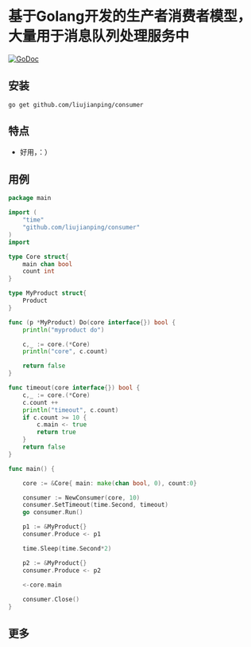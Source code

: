 # 基于Golang开发的生产者消费者模型，大量用于消息队列处理服务中

[![GoDoc](http://godoc.org/github.com/liujianping/consumer?status.png)](http://godoc.org/github.com/liujianping/consumer)

##  安装
	
	go get github.com/liujianping/consumer

##  特点

- 好用，：）

##  用例

````go
package main

import (
	"time"
	"github.com/liujianping/consumer"
)
import 

type Core struct{
	main chan bool
	count int
}

type MyProduct struct{
	Product
}

func (p *MyProduct) Do(core interface{}) bool {
	println("myproduct do")

	c,_ := core.(*Core)
	println("core", c.count)

	return false
}

func timeout(core interface{}) bool {
	c,_ := core.(*Core)
	c.count ++
	println("timeout", c.count)
	if c.count >= 10 {
		c.main <- true
		return true
	}
	return false
}

func main() {

	core := &Core{ main: make(chan bool, 0), count:0}

	consumer := NewConsumer(core, 10)
	consumer.SetTimeout(time.Second, timeout)
	go consumer.Run()

	p1 := &MyProduct{}
	consumer.Produce <- p1

	time.Sleep(time.Second*2)

	p2 := &MyProduct{}
	consumer.Produce <- p2	

	<-core.main
	
	consumer.Close()
}

````

##  更多
